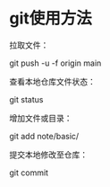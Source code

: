 # git使用方法

拉取文件：

 git push -u -f origin main

查看本地仓库文件状态：

git status

增加文件或目录：

git add note/basic/

提交本地修改至仓库：

git commit

